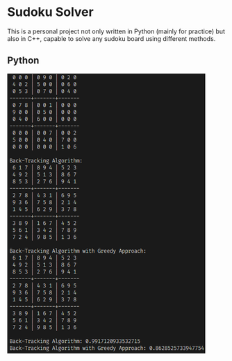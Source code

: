 # Sudoku Solver

This is a personal project not only written in Python (mainly for practice) but also in C++, capable to solve any sudoku board using different methods.

## Python

![](images/image1.png)

